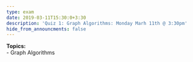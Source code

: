 ```yaml
---
type: exam
date: 2019-03-11T15:30:0+3:30
description: 'Quiz 1: Graph Algorithms: Monday Marh 11th @ 3:30pm'
hide_from_announcments: false
---
```

**Topics:**
<br> - Graph Algorithms
